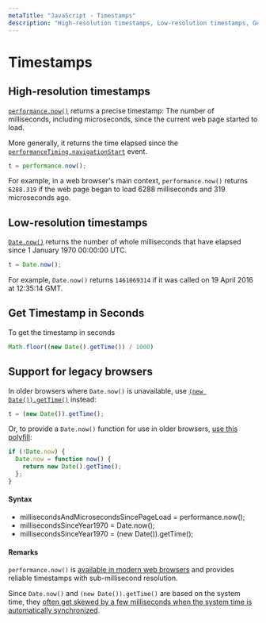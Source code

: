 ```yaml
---
metaTitle: "JavaScript - Timestamps"
description: "High-resolution timestamps, Low-resolution timestamps, Get Timestamp in Seconds, Support for legacy browsers"
---
```


# Timestamps



## High-resolution timestamps


[`performance.now()`](https://developer.mozilla.org/en-US/docs/Web/API/Performance/now) returns a precise timestamp: The number of milliseconds, including microseconds, since the current web page started to load.

More generally, it returns the time elapsed since the [`performanceTiming.navigationStart`](https://developer.mozilla.org/en-US/docs/Web/API/PerformanceTiming/navigationStart) event.

```js
t = performance.now();

```

For example, in a web browser's main context, `performance.now()` returns `6288.319` if the web page began to load 6288 milliseconds and 319 microseconds ago.



## Low-resolution timestamps


[`Date.now()`](https://developer.mozilla.org/en-US/docs/Web/JavaScript/Reference/Global_Objects/Date/now) returns the number of whole milliseconds that have elapsed since 1 January 1970 00:00:00 UTC.

```js
t = Date.now();

```

For example, `Date.now()` returns `1461069314` if it was called on 19 April 2016 at 12:35:14 GMT.



## Get Timestamp in Seconds


To get the timestamp in seconds

```js
Math.floor((new Date().getTime()) / 1000)

```



## Support for legacy browsers


In older browsers where `Date.now()` is unavailable, use [`(new Date()).getTime()`](https://developer.mozilla.org/en-US/docs/Web/JavaScript/Reference/Global_Objects/Date/getTime) instead:

```js
t = (new Date()).getTime();

```

Or, to provide a `Date.now()` function for use in older browsers, [use this polyfill](https://developer.mozilla.org/en-US/docs/Web/JavaScript/Reference/Global_Objects/Date/now#Polyfill):

```js
if (!Date.now) {
  Date.now = function now() {
    return new Date().getTime();
  };
}

```



#### Syntax


- millisecondsAndMicrosecondsSincePageLoad = performance.now();
- millisecondsSinceYear1970 = Date.now();
- millisecondsSinceYear1970 = (new Date()).getTime();



#### Remarks


`performance.now()` is [available in modern web browsers](http://caniuse.com/#feat=high-resolution-time) and provides reliable timestamps with sub-millisecond resolution.

Since `Date.now()` and `(new Date()).getTime()` are based on the system time, they [often get skewed by a few milliseconds when the system time is automatically synchronized](http://gent.ilcore.com/2012/06/better-timer-for-javascript.html).


